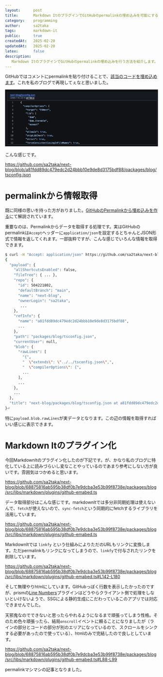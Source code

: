 ```yaml
---
layout:      post
title:       Markdown ItのプラグインでGitHubのpermalinkの埋め込みを可能にする
category:    programming
author:      sa2taka
tags:        markdown-it
public:      true
createdAt:   2025-02-20
updatedAt:   2025-02-20
latex:       false
description:
   Markdown ItのプラグインでGitHubのpermalinkの埋め込みを行う方法を紹介します。Permalinkの情報を取得するAPIを用いることで様々な情報が取得可能です。
---
```


GitHubではコメントにpermalinkを貼り付けることで、[該当のコードを埋め込めます](https://docs.github.com/ja/get-started/writing-on-github/working-with-advanced-formatting/creating-a-permanent-link-to-a-code-snippet)。これを私のブログで再現してぇなと思いました。

![GitHub上のコメントでpermalinkを貼り付けたときの挙動。貼り付けたpermalink先のコードが表示されている。](../_images/github-permalink-embeded.png)

こんな感じです。

https://github.com/sa2taka/next-blog/blob/a81fdd89dc479edc2d24bbb10e9de8d3175bdf88/packages/blog/tsconfig.json

# permalinkから情報取得

既に同様の思いを持った方がおりました。[GitHubのPermalinkから埋め込みを作る](https://yu7400ki.me/blog/github-embed)にて解説されています。

重要なのは、Permalinkからデータを取得する処理です。実はGitHubのpermalinkは`Accept`ヘッダーに`application/json`を設定するとちゃんとJSON形式で情報を返してくれます。一部抜粋ですが、こんな感じでいろんな情報を取得できます。

```bash
$ curl -H "Accept: application/json" https://github.com/sa2taka/next-blog/blob/a81fdd89dc479edc2d24bbb10e9de8d3175bdf88/packages/blog/tsconfig.json
{
  "payload": {
    "allShortcutsEnabled": false,
    "fileTree": { ... },
    "repo": {
      "id": 504221802,
      "defaultBranch": "main",
      "name": "next-blog",
      "ownerLogin": "sa2taka",
       ...
    },
    "refInfo": {
      "name": "a81fdd89dc479edc2d24bbb10e9de8d3175bdf88",
      ...
    },
    "path": "packages/blog/tsconfig.json",
    "currentUser": null,
    "blob": {
      "rawLines": [
        "{",
        "  \"extends\": \"../../tsconfig.json\",",
        "  \"compilerOptions\": {",
        ...
      ],
      ...
    },
    ...
  },
  "title": "next-blog/packages/blog/tsconfig.json at a81fdd89dc479edc2d24bbb10e9de8d3175bdf88 · sa2taka/next-blog"
}⏎  
```

特に`payload.blob.rawLines`が実データとなります。この辺の情報を取得すればいい感じに表示できます。

# Markdown Itのプラグイン化

今回MarkdownItのプラグイン化したのが下記です。が、かなり私のブログに特化している上に読みづらいし変なことやっているのであまり参考にしない方が良いです。雰囲気はつかめると思います。

https://github.com/sa2taka/next-blog/blob/68875816ab595b38df0b7e9dcba3e53b99f8738e/packages/blog/src/libs/markdown/plugins/github-emabed.ts

データ取得部分はこんな感じです。markdownItでは多分非同期処理は使えないんで、`fetch`が使えないので、`sync-fetch`という同期的にfetchするライブラリを活用しています。

https://github.com/sa2taka/next-blog/blob/68875816ab595b38df0b7e9dcba3e53b99f8738e/packages/blog/src/libs/markdown/plugins/github-emabed.ts

MarkdownItでは `linkfy` という仕組みによりただのURLもリンクに変換します。ただpermalinkもリンクになってしまうので、`linkfy`で付与されたリンクを削除しています。

https://github.com/sa2taka/next-blog/blob/68875816ab595b38df0b7e9dcba3e53b99f8738e/packages/blog/src/libs/markdown/plugins/github-emabed.ts#L142-L180

そして無理やりhtmlにしています。GitHubっぽく行数を表示したかったのですが、prismの[Line Numbers](https://prismjs.com/plugins/line-numbers/)プラグインはどうやらクライアント側で処理をしないといけないようで、SSGによる静的生成にこだわっているこのアプリでは対応できませんでした。

天邪鬼なのでできないと思ったらやれるようになるまで頑張ってしまう性格。そのため色々頑張ったら、結局`onscroll`イベントに頼ることになりましたが（ラインの部分とコードの部分が別のエリアになっているので、スクロールをシンクする必要があったので使っている）、htmlのみで完結したので良しとしています。

https://github.com/sa2taka/next-blog/blob/68875816ab595b38df0b7e9dcba3e53b99f8738e/packages/blog/src/libs/markdown/plugins/github-emabed.ts#L88-L99

permalinkマシマシの記事となりました。
